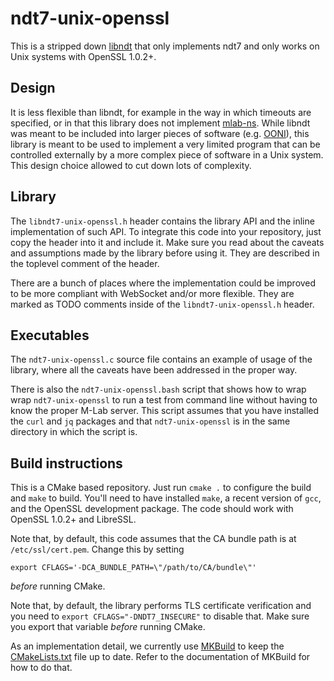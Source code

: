 # ndt7-unix-openssl

This is a stripped down [libndt](https://github.com/measurement-kit/libndt)
that only implements ndt7 and only works on Unix systems with OpenSSL 1.0.2+.

## Design

It is less flexible than libndt, for example in the way in which
timeouts are specified, or in that this library does not implement
[mlab-ns](https://github.com/m-lab/mlab-ns). While libndt was meant
to be included into larger pieces of software (e.g.
[OONI](https://github.com/ooni)), this library is meant to be used
to implement a very limited program that can be controlled externally
by a more complex piece of software in a Unix system. This design choice
allowed to cut down lots of complexity.

## Library

The `libndt7-unix-openssl.h` header contains the library API and the inline
implementation of such API. To integrate this code into your repository,
just copy the header into it and include it. Make sure you read about the
caveats and assumptions made by the library before using it. They are
described in the toplevel comment of the header.

There are a bunch of places where the implementation could be improved to
be more compliant with WebSocket and/or more flexible. They are marked as
TODO comments inside of the `libndt7-unix-openssl.h` header.

## Executables

The `ndt7-unix-openssl.c` source file contains an example of usage of the
library, where all the caveats have been addressed in the proper way.

There is also the `ndt7-unix-openssl.bash` script that shows how to wrap
wrap `ndt7-unix-openssl` to run a test from command line without having
to know the proper M-Lab server. This script assumes that you have installed
the `curl` and `jq` packages and that `ndt7-unix-openssl` is in the same
directory in which the script is.

## Build instructions

This is a CMake based repository. Just run `cmake .` to configure the
build and `make` to build. You'll need to have installed `make`, a
recent version of `gcc`, and the OpenSSL development package. The code
should work with OpenSSL 1.0.2+ and LibreSSL.

Note that, by default, this code assumes that the CA bundle path is
at `/etc/ssl/cert.pem`. Change this by setting

```
export CFLAGS='-DCA_BUNDLE_PATH=\"/path/to/CA/bundle\"'
```

_before_ running CMake.

Note that, by default, the library performs TLS certificate verification
and you need to `export CFLAGS="-DNDT7_INSECURE"` to disable that. Make
sure you export that variable _before_ running CMake.

As an implementation detail, we currently use [MKBuild](
https://github.com/measurement-kit/mkbuild) to keep
the [CMakeLists.txt](CMakeLists.txt) file up to date. Refer to the
documentation of MKBuild for how to do that.
